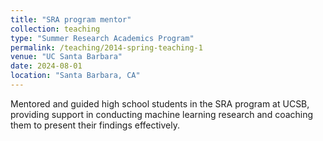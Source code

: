 ```yaml
---
title: "SRA program mentor"
collection: teaching
type: "Summer Research Academics Program"
permalink: /teaching/2014-spring-teaching-1
venue: "UC Santa Barbara"
date: 2024-08-01
location: "Santa Barbara, CA"
---
```


Mentored and guided high school students in the SRA program at UCSB, providing support in conducting machine learning research and coaching them to present their findings effectively.
